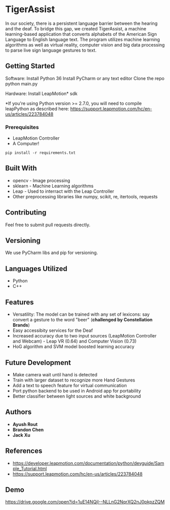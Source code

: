 # TigerAssist

In our society, there is a persistent language barrier between the hearing and the deaf. To bridge this gap, we created TigerAssist, a machine learning-based application that converts alphabets of the American Sign Language to English language text. The program utilizes machine learning algorithms as well as virtual reality, computer vision and big data processing to parse live sign language gestures to text. 

## Getting Started

Software: 
Install Python 36 
Install PyCharm or any text editor 
Clone the repo 
python main.py 

Hardware: 
Install LeapMotion* sdk

*If you're using Python version >= 2.7.0, you will need to compile leapPython as described here: 
https://support.leapmotion.com/hc/en-us/articles/223784048

### Prerequisites
* LeapMotion Controller 
* A Computer!
```
pip install -r requirements.txt 
```

## Built With

* opencv - Image processing 
* sklearn - Machine Learning algorithms 
* Leap - Used to interract with the Leap Controller
* Other preprocessing libraries like numpy, scikit, re, itertools, requests

## Contributing

Feel free to submit pull requests directly.

## Versioning

We use PyCharm libs and pip for versioning. 

## Languages Utilized

* Python 
* C++

## Features
* Versatility: The model can be trained with any set of lexicons: say convert a gesture to the word "beer" (**challenged by Constellation   Brands**) 
* Easy accessibity services for the Deaf
* Increased accuracy due to two input sources (LeapMotion Controller and Webcam) - Leap VR (0.64) and Computer Vision (0.73)
* HoG algorithm and SVM model boosted learning accuracy

## Future Development

* Make camera wait until hand is detected 
* Train with larger dataset to recognize more Hand Gestures 
* Add a text to speech feature for virtual communication
* Port python backend to be used in Android app for portability 
* Better classifier between light sources and white background 

## Authors

* **Ayush Rout** 
* **Brandon Chen**
* **Jack Xu**


## References
* https://developer.leapmotion.com/documentation/python/devguide/Sample_Tutorial.html 
* https://support.leapmotion.com/hc/en-us/articles/223784048

## Demo
https://drive.google.com/open?id=1uE14NQjI--NLLnG2NqrXQ2nJ0pkpzZQM
